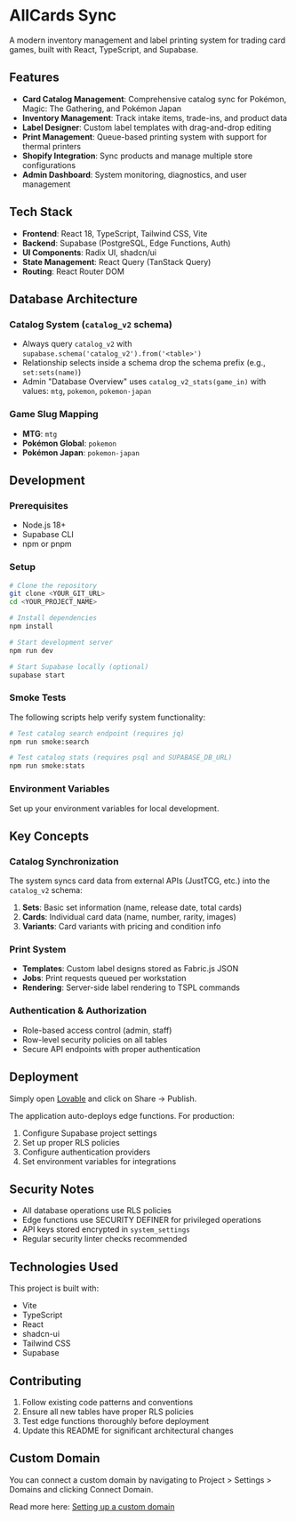 # AllCards Sync

A modern inventory management and label printing system for trading card games, built with React, TypeScript, and Supabase.

## Features

- **Card Catalog Management**: Comprehensive catalog sync for Pokémon, Magic: The Gathering, and Pokémon Japan
- **Inventory Management**: Track intake items, trade-ins, and product data
- **Label Designer**: Custom label templates with drag-and-drop editing
- **Print Management**: Queue-based printing system with support for thermal printers
- **Shopify Integration**: Sync products and manage multiple store configurations
- **Admin Dashboard**: System monitoring, diagnostics, and user management

## Tech Stack

- **Frontend**: React 18, TypeScript, Tailwind CSS, Vite
- **Backend**: Supabase (PostgreSQL, Edge Functions, Auth)
- **UI Components**: Radix UI, shadcn/ui
- **State Management**: React Query (TanStack Query)
- **Routing**: React Router DOM

## Database Architecture

### Catalog System (`catalog_v2` schema)
- Always query `catalog_v2` with `supabase.schema('catalog_v2').from('<table>')`
- Relationship selects inside a schema drop the schema prefix (e.g., `set:sets(name)`)
- Admin "Database Overview" uses `catalog_v2_stats(game_in)` with values: `mtg`, `pokemon`, `pokemon-japan`

### Game Slug Mapping
- **MTG**: `mtg`
- **Pokémon Global**: `pokemon` 
- **Pokémon Japan**: `pokemon-japan`

## Development

### Prerequisites
- Node.js 18+
- Supabase CLI
- npm or pnpm

### Setup
```bash
# Clone the repository
git clone <YOUR_GIT_URL>
cd <YOUR_PROJECT_NAME>

# Install dependencies  
npm install

# Start development server
npm run dev

# Start Supabase locally (optional)
supabase start
```

### Smoke Tests
The following scripts help verify system functionality:

```bash
# Test catalog search endpoint (requires jq)
npm run smoke:search

# Test catalog stats (requires psql and SUPABASE_DB_URL)
npm run smoke:stats
```

### Environment Variables
Set up your environment variables for local development.

## Key Concepts

### Catalog Synchronization
The system syncs card data from external APIs (JustTCG, etc.) into the `catalog_v2` schema:
1. **Sets**: Basic set information (name, release date, total cards)
2. **Cards**: Individual card data (name, number, rarity, images)
3. **Variants**: Card variants with pricing and condition info

### Print System
- **Templates**: Custom label designs stored as Fabric.js JSON
- **Jobs**: Print requests queued per workstation
- **Rendering**: Server-side label rendering to TSPL commands

### Authentication & Authorization
- Role-based access control (admin, staff)
- Row-level security policies on all tables
- Secure API endpoints with proper authentication

## Deployment

Simply open [Lovable](https://lovable.dev/projects/27406049-6243-4487-9589-cdc440cd3aa0) and click on Share -> Publish.

The application auto-deploys edge functions. For production:

1. Configure Supabase project settings
2. Set up proper RLS policies  
3. Configure authentication providers
4. Set environment variables for integrations

## Security Notes

- All database operations use RLS policies
- Edge functions use SECURITY DEFINER for privileged operations
- API keys stored encrypted in `system_settings`
- Regular security linter checks recommended

## Technologies Used

This project is built with:
- Vite
- TypeScript
- React
- shadcn-ui
- Tailwind CSS
- Supabase

## Contributing

1. Follow existing code patterns and conventions
2. Ensure all new tables have proper RLS policies
3. Test edge functions thoroughly before deployment
4. Update this README for significant architectural changes

## Custom Domain

You can connect a custom domain by navigating to Project > Settings > Domains and clicking Connect Domain.

Read more here: [Setting up a custom domain](https://docs.lovable.dev/tips-tricks/custom-domain#step-by-step-guide)
